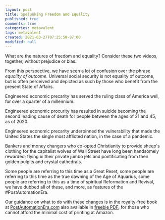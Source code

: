 ```yaml
---
layout: post
title: Spelunking Freedom and Equality
published: true
comments: true
categories: metavalent
tags: metavalent
created: 2021-03-27T07:25:50-07:00
modified: null
---
```


What are the natures of freedom and equality? Consider these two videos, together, without prejudice or bias.

From this perspective, we have seen a lot of confusion over the phrase *equality of outcome*. Universal social security is not equality of outcome, but is often perceived and depicted as such by those who benefit from the present State of Affairs.

Engineered economic precarity has served the ruling class of America well, for over a quarter of a millennium.

Engineered economic procurity has resulted in suicide becoming the second leading cause of death for people between the ages of 21 and 45, as of 2020.

Engineered economic precarity underpinned the vulnerability that made the United States the single most afflicted nation, in the case of a pandemic.

Bankers and money changers who co-opted Christianity to provide sheep's clothing for the capitalist wolves of Wall Street have long been handsomely rewarded; flying in their private jumbo jets and pontificating from their golden pulpits and crystal cathedrals.

Some people are referring to this time as a Great Reset, some people are referring to this time as the true dawning of the Age of Aquarius, some people are referring to this as a time of spiritual Reformation and Revival, we have dubbed all of these, and more, as features of the #PostAutomationEra.

Our guidance on what to do with these changes is in the royalty-free book at [PostAutomationEra.com](https://PostAutomationEra.com/) also available in [freebie PDF](https://j.mp/C2Cfree), for those who cannot afford the minimal cost of printing at Amazon.

<!-- 
[Watch here](https://youtu.be/12345) and [here](ffffffff) if the embeds below do not behave nicely. 

<div class="embed-container"><iframe width="560" height="315" src="https://youtu.be/12345" title="YouTube video player" frameborder="0" allow="accelerometer; autoplay; clipboard-write; encrypted-media; gyroscope; picture-in-picture" allowfullscreen></iframe></div>
-->


